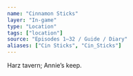 ```yaml
---
name: "Cinnamon Sticks"
layer: "In-game"
type: "Location"
tags: ["location"]
source: "Episodes 1–32 / Guide / Diary"
aliases: ["Cin Sticks", "Cin_Sticks"]
---
```

Harz tavern; Annie’s keep.
